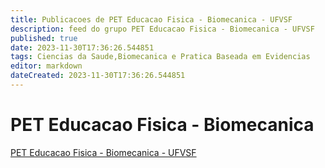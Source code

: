 ```yaml
---
title: Publicacoes de PET Educacao Fisica - Biomecanica - UFVSF
description: feed do grupo PET Educacao Fisica - Biomecanica - UFVSF
published: true
date: 2023-11-30T17:36:26.544851
tags: Ciencias da Saude,Biomecanica e Pratica Baseada em Evidencias
editor: markdown
dateCreated: 2023-11-30T17:36:26.544851
---
```


# PET Educacao Fisica - Biomecanica
[PET Educacao Fisica - Biomecanica - UFVSF](/grupo/256PETEducacaoFisicaBiomecanicaUFVSF.md)